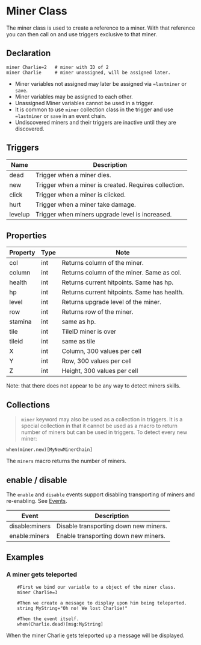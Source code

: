# Miner Class
The miner class is used to create a reference to a miner. With that reference you can then call on and use triggers exclusive to that miner.

## Declaration
```mms
miner Charlie=2   # miner with ID of 2
miner Charlie     # miner unassigned, will be assigned later.
```

- Miner variables not assigned may later be assigned via `=lastminer` or `save`.
- Miner variables may be assigned to each other.
- Unassigned Miner variables cannot be used in a trigger.
- It is common to use `miner` collection class in the trigger and use `=lastminer` or `save` in an event chain.
- Undiscovered miners and their triggers are inactive until they are discovered.


## Triggers 

|Name|Description|
|---|---|
|dead|Trigger when a miner dies.|
|new|Trigger when a miner is created. Requires collection. |
|click|Trigger when a miner is clicked.|
|hurt|Trigger when a miner take damage.|
|levelup|Trigger when miners upgrade level is increased.|

## Properties

|Property|Type|Note|
|---|---|---|
|col|int|Returns column of the miner.|
|column|int|Returns column of the miner. Same as col.|
|health|int|Returns current hitpoints. Same has hp.|
|hp|int|Returns current hitpoints. Same has health.|
|level|int|Returns upgrade level of the miner.|
|row|int|Returns row of the miner.|
|stamina|int|same as hp.|
|tile|int|TileID miner is over|
|tileid|int|same as tile|
|X|int|Column, 300 values per cell|
|Y|int|Row, 300 values per cell|
|Z|int|Height, 300 values per cell|

Note: that there does not appear to be any way to detect miners skills.

## Collections

> `miner` keyword may also be used as a collection in triggers.  It is a special collection in that it cannot be used as a macro to return number of miners but can be used in triggers. To detect every new miner:
```msg
when(miner.new)[MyNewMinerChain]
```

The `miners` macro returns the number of miners.

## enable / disable
The `enable` and `disable` events support disabling transporting of miners and re-enabling. See [Events](_pages/Events).

|Event|Description|
|---|---|
|disable:miners|Disable transporting down new miners.|
|enable:miners|Enable transporting down new miners.|

## Examples 

### A miner gets teleported 

```mms
	#First we bind our variable to a object of the miner class.
	miner Charlie=3
	
	#Then we create a message to display upon him being teleported.
	string MyString="Oh no! We lost Charlie!"

	#Then the event itself.
	when(Charlie.dead)[msg:MyString]
```

When the miner Charlie gets teleported up a message will be displayed.